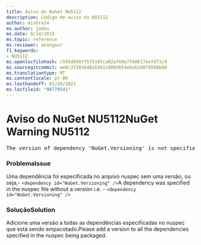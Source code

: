 ```yaml
---
title: Aviso do NuGet NU5112
description: Código de aviso do NU5112
author: mishra14
ms.author: jodou
ms.date: 8/14/2018
ms.topic: reference
ms.reviewer: anangaur
f1_keywords:
- NU5112
ms.openlocfilehash: c595d0997757518fca92af69a7fb0617eefd71c9
ms.sourcegitcommit: ee6c3f203648a5561c809db54ebeb1d0f0598b68
ms.translationtype: MT
ms.contentlocale: pt-BR
ms.lasthandoff: 01/26/2021
ms.locfileid: "98779541"
---
```

# <a name="nuget-warning-nu5112"></a><span data-ttu-id="5fc10-103">Aviso do NuGet NU5112</span><span class="sxs-lookup"><span data-stu-id="5fc10-103">NuGet Warning NU5112</span></span>
<pre>The version of dependency 'NuGet.Versioning' is not specified. Specify the version of dependency and rebuild your package.</pre>

### <a name="issue"></a><span data-ttu-id="5fc10-104">Problema</span><span class="sxs-lookup"><span data-stu-id="5fc10-104">Issue</span></span>

<span data-ttu-id="5fc10-105">Uma dependência foi especificada no arquivo nuspec sem uma versão, ou seja,- `<dependency id="NuGet.Versioning" />`</span><span class="sxs-lookup"><span data-stu-id="5fc10-105">A dependency was specified in the nuspec file without a version i.e. - `<dependency id="NuGet.Versioning" />`</span></span>


### <a name="solution"></a><span data-ttu-id="5fc10-106">Solução</span><span class="sxs-lookup"><span data-stu-id="5fc10-106">Solution</span></span>

<span data-ttu-id="5fc10-107">Adicione uma versão a todas as dependências especificadas no nuspec que está sendo empacotado.</span><span class="sxs-lookup"><span data-stu-id="5fc10-107">Please add a version to all the dependencies specified in the nuspec being packaged.</span></span>

